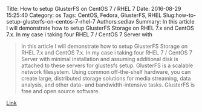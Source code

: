 Title: How to setup GlusterFS on CentOS 7 / RHEL 7
Date: 2016-08-29 15:25:40
Category: os
Tags: CentOS, Fedora, GlusterFS, RHEL
Slug:how-to-setup-glusterfs-on-centos-7-rhel-7
Authors:sedlav
Summary: In this article I will demonstrate how to setup GlusterFS Storage on RHEL 7.x and CentOS 7.x. In my case i taking four RHEL 7 / CentOS 7 Server with

> In this article I will demonstrate how to setup GlusterFS Storage on RHEL 7.x and CentOS 7.x. In my case i taking four RHEL 7 / CentOS 7 Server with minimal installation and assuming additional disk is attached to these servers for glustesfs setup.
GlusterFS is a scalable network filesystem. Using common off-the-shelf hardware, you can create large, distributed storage solutions for media streaming, data analysis, and other data- and bandwidth-intensive tasks. GlusterFS is free and open source software.

[Link](http://www.linuxtechi.com/setup-glusterfs-storage-on-centos-7-rhel-7/)
